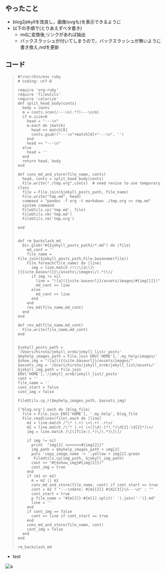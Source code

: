 やったこと
----------

-   blog2jekyllを改良し，画像(svgも)を表示できるように
-   以下の手順で(とりあえずベタ書き)
    -   mdに変換後,リンクがあれば抽出
    -   バックスラッシュが付いてしまうので，バックスラッシュが無いように書き換え,mdを更新

コード
------

> ``` {.example}
> #!/usr/bin/env ruby
> # coding: utf-8
>
> require 'org-ruby'
> require 'fileutils'
> require 'colorize'
> def split_head_body(conts)
>   body = conts
>   m = conts.scan(/---\n(.*?)---\n/m)
>   if m.size>0
>     head = "---\n"
>     m.each do |match|
>       head << match[0]
>       conts.gsub!("---\n"+match[0]+"---\n", '')
>     end
>     head << "---\n"
>   else
>     head = ''
>   end
>   return head, body
> end
>
> def conv_md_and_store(file_name, conts)
>   head, conts = split_head_body(conts)
>   File.write("./tmp.org",conts)  # need revise to use temporary class
>   file = File.join($jekyll_posts_path, file_name)
>   File.write("tmp.md", head)
>   command = "pandoc -f org -t markdown ./tmp.org >> tmp.md"
>   system command
>   FileUtils.cp('tmp.md', file)
>   FileUtils.rm('tmp.md')
>   FileUtils.rm('tmp.org')
>
> end
>
>
> def rm_backslash_md
>   Dir.glob("#{$jekyll_posts_path}/*.md") do |file|
>     md_cont = ''
>     file_name = File.join($jekyll_posts_path,File.basename(file))
>     File.foreach(file_name) do |line|
>       img = line.match /!\\\[a\\]\({{site.baseurl}}\/assets\/images\/(.*)\)/
>       if img != nil
>         line = "![a]({{site.baseurl}}/assets/images/#{img[1]})"
>         md_cont << line
>       else
>         md_cont << line
>       end
>     end
>     rev_md(file_name,md_cont)
>   end
> end
>
> def rev_md(file_name,md_cont)
>   File.write(file_name,md_cont)
> end
>
>
> $jekyll_posts_path = '/Users/hiroto/jekyll_ornb/jekyll_list/_posts'
> $myhelp_images_path = File.join ENV['HOME'],'.my_help/images/'
> $show_img = "![a]\({{site.baseurl}}/assets/images/"
> $assets_img = '/Users/hiroto/jekyll_ornb/jekyll_list/assets/'
> $jekyll_img_path = File.join ENV['HOME'],'/jekyll_ornb/jekyll_list/_posts'
> cont = ''
> file_name = ''
> cont_start = false
> cont_img = false
>
> FileUtils.cp_r($myhelp_images_path, $assets_img)
>
> ['blog.org'].each do |blog_file|
>   file = File.join ENV['HOME'], '.my_help', blog_file
>   File.readlines(file).each do |line|
>     m1 = line.match /^\* (.+) \<(.+) .+\>/
>     m2 = line.match /\^* (.+) \<([\d|-]*).*(\d{2}:\d{2}*)\>/
>     img = line.match /\[\[file:(.*)\/(.*)\]\]/
>
>     if img != nil
>       print  "img[2] >>>>>>>#{img[2]}"
>       img_path = $myhelp_images_path + img[2]
>       puts 'copy_image_name -> '.yellow + img[2].green
> #      FileUtils.cp(img_path, $jekyll_img_path)
>       cont << "#{$show_img}#{img[2]})"
>       cont_img = true      
>     end
>     if (m1 or m2)
>       m = m2 || m1
>       conv_md_and_store(file_name, cont) if cont_start == true
>       cont = m2 ? "---\ndate: #{m2[2]} #{m2[3]}\n---\n" : ""
>       cont_start = true
>       p file_name = "#{m[2]}-#{m[1].split(' ').join('-')}.md"
>       line = ''
>     end
>     if cont_img == false
>       cont << line if cont_start == true
>     end
>     conv_md_and_store(file_name, cont)
>     cont_img = false
>   end
> end
>
> rm_backslash_md  
> ```

-   test

![a]({{site.baseurl}}/assets/images/nichiyama-blog-red.svg)